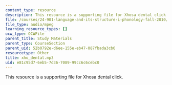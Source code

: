 ```yaml
---
content_type: resource
description: This resource is a supporting file for Xhosa dental click.
file: /courses/24-901-language-and-its-structure-i-phonology-fall-2010/e81c95d76eb57d36708999cc6c6cebc0_xho_dental.mp3
file_type: audio/mpeg
learning_resource_types: []
ocw_type: OCWFile
parent_title: Study Materials
parent_type: CourseSection
parent_uid: 52b0792e-d6ee-155e-eb47-087fbada3cb6
resourcetype: Other
title: xho_dental.mp3
uid: e81c95d7-6eb5-7d36-7089-99cc6c6cebc0
---
```

This resource is a supporting file for Xhosa dental click.